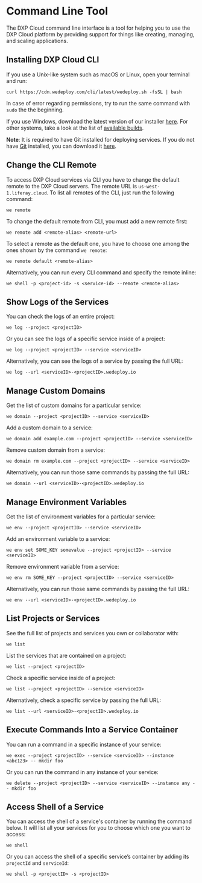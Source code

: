 # Command Line Tool

The DXP Cloud command line interface is a tool for helping you to use the DXP
Cloud platform by providing support for things like creating, managing, and
scaling applications.

## Installing DXP Cloud CLI

If you use a Unix-like system such as macOS or Linux, open your terminal and
run:

    curl https://cdn.wedeploy.com/cli/latest/wedeploy.sh -fsSL | bash

In case of error regarding permissions, try to run the same command with `sudo`
the the beginning.

If you use Windows, download the latest version of our installer
[here](https://cdn.wedeploy.com/cli/latest/we-installer-windows-amd64.msi).
For other systems, take a look at the list of 
[available builds](https://dl.equinox.io/wedeploy/we/stable).

**Note**: It is required to have Git installed for deploying services. If you do
not have 
[Git](https://git-scm.com/) 
installed, you can download it 
[here](https://git-scm.com/download/).

## Change the CLI Remote

To access DXP Cloud services via CLI you have to change the default
remote to the DXP Cloud servers. The remote URL is `us-west-1.liferay.cloud`. To 
list all remotes of the CLI, just run the following command:

    we remote

To change the default remote from CLI, you must add a new remote first:

    we remote add <remote-alias> <remote-url>

To select a remote as the default one, you have to choose one among the
ones shown by the command `we remote`:

    we remote default <remote-alias>

Alternatively, you can run every CLI command and specify the remote inline:

    we shell -p <project-id> -s <service-id> --remote <remote-alias>

## Show Logs of the Services

You can check the logs of an entire project:

    we log --project <projectID>

Or you can see the logs of a specific service inside of a project:

    we log --project <projectID> --service <serviceID>

Alternatively, you can see the logs of a service by passing the full URL:

    we log --url <serviceID>-<projectID>.wedeploy.io

## Manage Custom Domains

Get the list of custom domains for a particular service:

    we domain --project <projectID> --service <serviceID>

Add a custom domain to a service:

    we domain add example.com --project <projectID> --service <serviceID>

Remove custom domain from a service:

    we domain rm example.com --project <projectID> --service <serviceID>

Alternatively, you can run those same commands by passing the full URL:

    we domain --url <serviceID>-<projectID>.wedeploy.io

## Manage Environment Variables

Get the list of environment variables for a particular service:

    we env --project <projectID> --service <serviceID>

Add an environment variable to a service:

    we env set SOME_KEY somevalue --project <projectID> --service <serviceID>

Remove environment variable from a service:

    we env rm SOME_KEY --project <projectID> --service <serviceID>

Alternatively, you can run those same commands by passing the full URL:

    we env --url <serviceID>-<projectID>.wedeploy.io

## List Projects or Services

See the full list of projects and services you own or collaborator with:

    we list

List the services that are contained on a project:

    we list --project <projectID>

Check a specific service inside of a project:

    we list --project <projectID> --service <serviceID>

Alternatively, check a specific service by passing the full URL:

    we list --url <serviceID>-<projectID>.wedeploy.io

## Execute Commands Into a Service Container

You can run a command in a specific instance of your service:

    we exec --project <projectID> --service <serviceID> --instance <abc123> -- mkdir foo

Or you can run the command in any instance of your service:

    we delete --project <projectID> --service <serviceID> --instance any -- mkdir foo

## Access Shell of a Service

You can access the shell of a service's container by running the command below. 
It will list all your services for you to choose which one you want to access: 

    we shell

Or you can access the shell of a specific service’s container by adding its 
`projectId` and `serviceId`: 

    we shell -p <projectID> -s <projectID>
